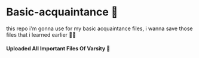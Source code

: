 # Basic-acquaintance 👀

this repo i'm gonna use for my basic acquaintance files, i wanna save those files that i learned earlier 🚀🤞

#### Uploaded All Important Files Of Varsity 🚀
